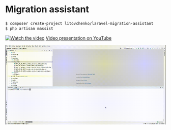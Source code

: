 # Migration assistant

```
$ composer create-project litovchenko/laravel-migration-assistant
$ php artisan massist
```

[![Watch the video](https://img.youtube.com/vi/S0gS01xudsk/maxresdefault.jpg)](https://youtu.be/S0gS01xudsk)
[Video presentation on YouTube](https://youtu.be/S0gS01xudsk)

![Preview](https://raw.githubusercontent.com/iv-litovchenko/laravel-migration-assistant/master/resources/preview.gif)
